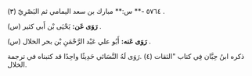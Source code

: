 ٥٧٦٤ -** س:** مبارك بن سعد اليمامي ثم البَصْرِيّ (٣) .

**رَوَى عَن:** يَحْيَى بْن أَبي كثير (س) .

**رَوَى عَنه:** أَبُو علي عَبْد الرَّحْمَنِ بْن بحر الخلال (س) .

ذكره ابنُ حِبَّان فِي كتاب "الثقات (٤) .رَوَى لَهُ النَّسَائي حَدِيثًا واحِدًا قد كتبناه في ترجمة الخلال.